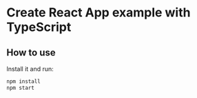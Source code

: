 # Create React App example with TypeScript

## How to use

Install it and run:

```sh
npm install
npm start
```
